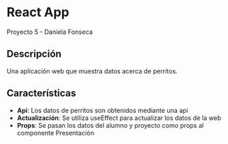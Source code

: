 # React App

Proyecto 5 - Daniela Fonseca

## Descripción

Una aplicación web que muestra datos acerca de perritos.

## Características

- **Api**: Los datos de perritos son obtenidos mediante una api 
- **Actualización**: Se utiliza useEffect para actualizar los datos de la web
- **Props**: Se pasan los datos del alumno y proyecto como props al componente Presentación
